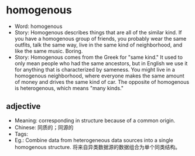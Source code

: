 # homogenous

- Word: homogenous
- Story: Homogenous describes things that are all of the similar kind. If you have a homogenous group of friends, you probably wear the same outfits, talk the same way, live in the same kind of neighborhood, and like the same music. Boring.
- Story: Homogenous comes from the Greek for "same kind." It used to only mean people who had the same ancestors, but in English we use it for anything that is characterized by sameness. You might live in a homogenous neighborhood, where everyone makes the same amount of money and drives the same kind of car. The opposite of homogenous is heterogenous, which means "many kinds."

## adjective

- Meaning: corresponding in structure because of a common origin.
- Chinese: 同质的；同源的
- Tags: 
- Eg.: Combine data from heterogeneous data sources into a single homogenous structure. 将来自异类数据源的数据组合为单个同类结构。

